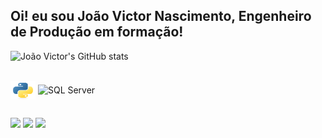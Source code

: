 ## Oi! eu sou João Victor Nascimento, Engenheiro de Produção em formação!

![João Victor's GitHub stats](https://github-readme-stats.vercel.app/api?username=joaovictor-nascimento&show_icons=true&theme=dark)

<div style="display: inline_block"><br>
<img align="center" alt="joao-Python" height="30" width="40" src="https://raw.githubusercontent.com/devicons/devicon/master/icons/python/python-original.svg">
<img align="center" alt="SQL Server" height="30" width="40" src="https://cdn.jsdelivr.net/gh/devicons/devicon@latest/icons/azuresqldatabase/azuresqldatabase-original.svg" />
         
</div>

 ##
  
<div> 
  
<a href="https://instagram.com/joao_srobson" target="_blank"><img src="https://img.shields.io/badge/-Instagram-%23E4405F?style=for-the-badge&logo=instagram&logoColor=white" target="_blank"></a>
 <a href = "mailto:vitonascimento142@gmail.com"><img src="https://img.shields.io/badge/-Gmail-%23333?style=for-the-badge&logo=gmail&logoColor=white" target="_blank"></a>
<a href="https://www.linkedin.com/in/jo%C3%A3o-nascimento-49010227b?utm_source=share&utm_campaign=share_via&utm_content=profile&utm_medium=ios_app" target="_blank"><img src="https://img.shields.io/badge/-LinkedIn-%230077B5?style=for-the-badge&logo=linkedin&logoColor=white" target="_blank"></a> 
</div>


